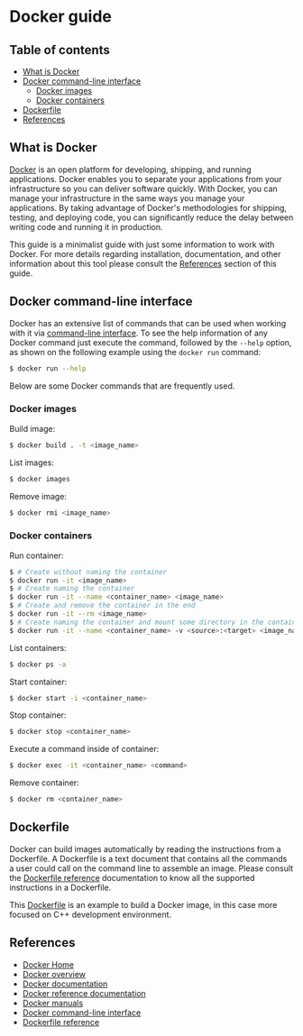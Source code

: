 # Docker guide

## Table of contents

- [What is Docker](#what-is-docker)
- [Docker command-line interface](#docker-command-line-interface)
    - [Docker images](#docker-images)
    - [Docker containers](#docker-containers)
- [Dockerfile](#dockerfile)
- [References](#references)

## What is Docker

[Docker][ref-docker-overview] is an open platform for developing, shipping, and running applications. Docker enables you to separate your applications from your infrastructure so you can deliver software quickly. With Docker, you can manage your infrastructure in the same ways you manage your applications. By taking advantage of Docker's methodologies for shipping, testing, and deploying code, you can significantly reduce the delay between writing code and running it in production.

This guide is a minimalist guide with just some information to work with Docker. For more details regarding installation, documentation, and other information about this tool please consult the [References](#references) section of this guide.

## Docker command-line interface

Docker has an extensive list of commands that can be used when working with it via [command-line interface][ref-docker-cli]. To see the help information of any Docker command just execute the command, followed by the `--help` option, as shown on the following example using the `docker run` command:

```sh
$ docker run --help
```

Below are some Docker commands that are frequently used.

### Docker images

Build image:

```sh
$ docker build . -t <image_name>
```

List images:

```sh
$ docker images
```

Remove image:

```sh
$ docker rmi <image_name>
```

### Docker containers

Run container:

```sh
$ # Create without naming the container
$ docker run -it <image_name>
$ # Create naming the container
$ docker run -it --name <container_name> <image_name>
$ # Create and remove the container in the end
$ docker run -it --rm <image_name>
$ # Create naming the container and mount some directory in the container
$ docker run -it --name <container_name> -v <source>:<target> <image_name>
```

List containers:

```sh
$ docker ps -a
```

Start container:

```sh
$ docker start -i <container_name>
```

Stop container:

```sh
$ docker stop <container_name>
```

Execute a command inside of container:

```sh
$ docker exec -it <container_name> <command>
```

Remove container:

```sh
$ docker rm <container_name>
```

## Dockerfile

Docker can build images automatically by reading the instructions from a Dockerfile. A Dockerfile is a text document that contains all the commands a user could call on the command line to assemble an image. Please consult the [Dockerfile reference][ref-docker-dockerfile] documentation to know all the supported instructions in a Dockerfile.

This [Dockerfile](./Dockerfile) is an example to build a Docker image, in this case more focused on C++ development environment.

## References

- [Docker Home][ref-docker-home]
- [Docker overview][ref-docker-overview]
- [Docker documentation][ref-docker-doc]
- [Docker reference documentation][ref-docker-reference-doc]
- [Docker manuals][ref-docker-manuals]
- [Docker command-line interface][ref-docker-cli]
- [Dockerfile reference][ref-docker-dockerfile]

[ref-docker-home]: https://www.docker.com/ "Docker Home"
[ref-docker-overview]: https://docs.docker.com/get-started/docker-overview/  "Docker overview"
[ref-docker-doc]: https://docs.docker.com/ "Docker documentation"
[ref-docker-reference-doc]: https://docs.docker.com/reference/ "Docker reference documentation"
[ref-docker-manuals]: https://docs.docker.com/manuals/ "Docker manuals"
[ref-docker-cli]: https://docs.docker.com/reference/cli/docker/ "Docker command-line interface"
[ref-docker-dockerfile]: https://docs.docker.com/reference/dockerfile/ "Dockerfile reference"
